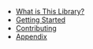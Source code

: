 - [What is This Library?](index.md)
- [Getting Started](getting-started/)
- [Contributing](contributing/)
- [Appendix](appendix/)
